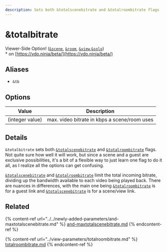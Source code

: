 ```yaml
---
description: Sets both &totalscenebitrate and &totalroombitrate flags
---
```


# \&totalbitrate

Viewer-Side Option! ([`&scene`](../view-parameters/scene.md), [`&room`](../../general-settings/room.md), [`&view`](../view-parameters/view.md),[`&solo`](and-solo.md))\
\* on [https://vdo.ninja/beta/](https://vdo.ninja/beta/)

## Aliases

* `&tb`

## Options

| Value           | Description                                  |
| --------------- | -------------------------------------------- |
| (integer value) | max. video bitrate in kbps a scene/room uses |

## Details

`&totalbitrate` sets both [`&totalscenebitrate`](../../newly-added-parameters/and-maxtotalscenebitrate.md) and [`&totalroombitrate`](../view-parameters/totalroombitrate.md) flags. Not quite sure how well it will work, but since a scene and a guest are exclusive possibilities, it's a bit of a flexible way to just learn one flag to do it all, as I realize all the options can get confusing.

[`&totalscenebitrate`](../../newly-added-parameters/and-maxtotalscenebitrate.md) and [`&totalroombitrate`](../view-parameters/totalroombitrate.md) limit the total incoming bitrate, dividing up the bandwidth available to each video being played back. There are nuances in differences, with the main one being [`&totalroombitrate`](../view-parameters/totalroombitrate.md) is for a guest link and [`&totalscenebitrate`](../../newly-added-parameters/and-maxtotalscenebitrate.md) is for a scene/view link.

## Related

{% content-ref url="../../newly-added-parameters/and-maxtotalscenebitrate.md" %}
[and-maxtotalscenebitrate.md](../../newly-added-parameters/and-maxtotalscenebitrate.md)
{% endcontent-ref %}

{% content-ref url="../view-parameters/totalroombitrate.md" %}
[totalroombitrate.md](../view-parameters/totalroombitrate.md)
{% endcontent-ref %}
